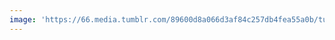 ```yaml
---
image: 'https://66.media.tumblr.com/89600d8a066d3af84c257db4fea55a0b/tumblr_ndhtiySYm31tbdx3so1_1280.jpg'
---
```

